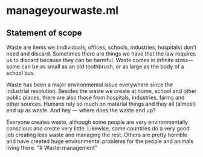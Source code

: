 # manageyourwaste.ml

## Statement of scope
Waste are items we (individuals, offices, schools, industries, hospitals) don’t need and discard.
Sometimes there are things we have that the law requires us to discard because they can be harmful.
Waste comes in infinite sizes—some can be as small as an old toothbrush, or as large as the body of a school bus.

Waste has been a major environmental issue everywhere since the industrial revolution.
Besides the waste we create at home, school and other public places, there are also those from hospitals, industries, farms and
other sources. Humans rely so much on material things and they all (almost) end up as waste. And hey — where does the waste end up?

Everyone creates waste, although some people are very environmentally conscious and create very little.
Likewise, some countries do a very good job creating less waste and managing the rest.
Others are pretty horrible and have created huge environmental problems for the people and animals living there.
"# Waste-management" 
